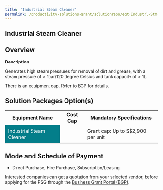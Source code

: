 ```yaml
---
title: 'Industrial Steam Cleaner'
permalink: /productivity-solutions-grant/solutionrepo/eqt-Industrl-Stm-Clnr-Envronmntl-Srvcs
---
```


## Industrial Steam Cleaner

## Overview

**Description**

Generates high steam pressures for removal of dirt and grease, with a steam pressure of > 1bar/120 degree Celsius and tank capacity of > 1L.

There is an equipment cap. Refer to BGP for details.

## Solution Packages Option(s)

<table>
<tr>
<th><b>Equipment Name</b></th>
<th><b>Cost Cap</b></th>
<th><b>Mandatory Specifications</b></th>
</tr>
<tr>
<td style='padding: 10px; background-color: #037E8A; color: #FFFFFF;'>Industrial Steam Cleaner</td>
<td style='padding: 10px;'></td>
<td style='padding: 10px;'>Grant cap: Up to S$2,900 per unit</td>
</tr>
</table>

## Mode and Schedule of Payment

 - Direct Purchase, Hire Purchase, Subscription/Leasing

Interested companies can get a quotation from your selected vendor, before applying for the PSG through the <a href='https://www.businessgrants.gov.sg/' target='_blank' rel='noopener'>Business Grant Portal (BGP)</a>.

<script src="/jquery/resize-tables.js"></script>
